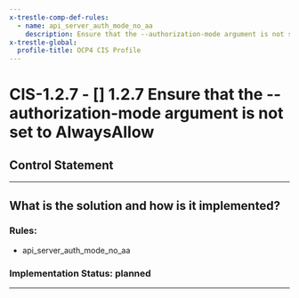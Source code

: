 ```yaml
---
x-trestle-comp-def-rules:
  - name: api_server_auth_mode_no_aa
    description: Ensure that the --authorization-mode argument is not set to AlwaysAllow
x-trestle-global:
  profile-title: OCP4 CIS Profile
---
```


# CIS-1.2.7 - \[\] 1.2.7 Ensure that the --authorization-mode argument is not set to AlwaysAllow

## Control Statement

______________________________________________________________________

## What is the solution and how is it implemented?

<!-- For implementation status enter one of: implemented, partial, planned, alternative, not-applicable -->

<!-- Note that the list of rules under ### Rules: is read-only and changes will not be captured after assembly to JSON -->

<!-- Enter possible prose for implementation response at the control level here, after this comment -->

### Rules:

  - api_server_auth_mode_no_aa

### Implementation Status: planned

______________________________________________________________________
